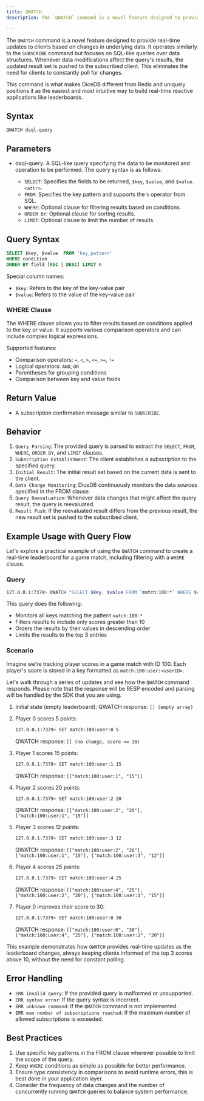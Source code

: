 ```yaml
---
title: QWATCH
description: The `QWATCH` command is a novel feature designed to provide real-time updates to clients based on changes in underlying data.

---
```


The `QWATCH` command is a novel feature designed to provide real-time updates to clients based on changes in underlying data. It operates similarly to the `SUBSCRIBE` command but focuses on SQL-like queries over data structures. Whenever data modifications affect the query's results, the updated result set is pushed to the subscribed client. This eliminates the need for clients to constantly poll for changes.

This command is what makes DiceDB different from Redis and uniquely positions it as the easiest and most intuitive way to build real-time reactive applications like leaderboards.

## Syntax

```
QWATCH dsql-query
```

## Parameters

* dsql-query: A SQL-like query specifying the data to be monitored and operation to be performed. The query syntax is as follows:

   * `SELECT`: Specifies the fields to be returned, `$key`, `$value`, and `$value.<attr>`.
   * `FROM`: Specifies the key pattern and supports the `%` operator from SQL.
   * `WHERE`: Optional clause for filtering results based on conditions.
   * `ORDER BY`: Optional clause for sorting results.
   * `LIMIT`: Optional clause to limit the number of results.

## Query Syntax

```sql
SELECT $key, $value  FROM 'key_pattern'
WHERE condition
ORDER BY field [ASC | DESC] LIMIT n
```

Special column names:
- `$key`: Refers to the key of the key-value pair
- `$value`: Refers to the value of the key-value pair

### WHERE Clause

The WHERE clause allows you to filter results based on conditions applied to the key or value. It supports various comparison operators and can include complex logical expressions.

Supported features:
- Comparison operators: `=`, `<`, `>`, `<=`, `>=`, `!=`
- Logical operators: `AND`, `OR`
- Parentheses for grouping conditions
- Comparison between key and value fields

## Return Value

* A subscription confirmation message similar to `SUBSCRIBE`.

## Behavior

1. `Query Parsing`: The provided query is parsed to extract the `SELECT`, `FROM`, `WHERE`, `ORDER BY`, and `LIMIT` clauses.
2. `Subscription Establishment`: The client establishes a subscription to the specified query.
3. `Initial Result`: The initial result set based on the current data is sent to the client.
4. `Data Change Monitoring`: DiceDB continuously monitors the data sources specified in the FROM clause.
5. `Query Reevaluation`: Whenever data changes that might affect the query result, the query is reevaluated.
6. `Result Push`: If the reevaluated result differs from the previous result, the new result set is pushed to the subscribed client.

## Example Usage with Query Flow

Let's explore a practical example of using the `QWATCH` command to create a real-time leaderboard for a game match, including filtering with a `WHERE` clause.

### Query

```bash
127.0.0.1:7379> QWATCH "SELECT $key, $value FROM `match:100:*` WHERE $value > 10 ORDER BY $value DESC LIMIT 3"
```

This query does the following:
- Monitors all keys matching the pattern `match:100:*`
- Filters results to include only scores greater than 10
- Orders the results by their values in descending order
- Limits the results to the top 3 entries

### Scenario

Imagine we're tracking player scores in a game match with ID 100. Each player's score is stored in a key formatted as `match:100:user:<userID>`.

Let's walk through a series of updates and see how the `QWATCH` command responds. Please note
that the response will be RESP encoded and parsing will be handled by the SDK that you are using.

1. Initial state (empty leaderboard):
   QWATCH response: `[] (empty array)`

2. Player 0 scores 5 points:
   ```bash
   127.0.0.1:7379> SET match:100:user:0 5
   ```
   QWATCH response: `[] (no change, score <= 10)`

3. Player 1 scores 15 points:
   ```bash
   127.0.0.1:7379> SET match:100:user:1 15
   ```
   QWATCH response: `[["match:100:user:1", "15"]]`

4. Player 2 scores 20 points:
   ```bash
   127.0.0.1:7379> SET match:100:user:2 20
   ```
   QWATCH response: `[["match:100:user:2", "20"], ["match:100:user:1", "15"]]`

5. Player 3 scores 12 points:
   ```bash
   127.0.0.1:7379> SET match:100:user:3 12
   ```
   QWATCH response: `[["match:100:user:2", "20"], ["match:100:user:1", "15"], ["match:100:user:3", "12"]]`

6. Player 4 scores 25 points:
   ```bash
   127.0.0.1:7379> SET match:100:user:4 25
   ```
   QWATCH response: `[["match:100:user:4", "25"], ["match:100:user:2", "20"], ["match:100:user:1", "15"]]`

7. Player 0 improves their score to 30:
   ```bash
   127.0.0.1:7379> SET match:100:user:0 30
   ```
   QWATCH response: `[["match:100:user:0", "30"], ["match:100:user:4", "25"], ["match:100:user:2", "20"]]`

This example demonstrates how `QWATCH` provides real-time updates as the leaderboard changes, always keeping clients informed of the top 3 scores above 10, without the need for constant polling.

## Error Handling

-   `ERR invalid query`: If the provided query is malformed or unsupported.
-   `ERR syntax error`: If the query syntax is incorrect.
-   `ERR unknown command`: If the  `QWATCH`  command is not implemented.
-   `ERR max number of subscriptions reached`: If the maximum number of allowed subscriptions is exceeded.

## Best Practices

1. Use specific key patterns in the FROM clause wherever possible to limit the scope of the query.
2. Keep `WHERE` conditions as simple as possible for better performance.
3. Ensure type consistency in comparisons to avoid runtime errors, this is best done in your application layer.
4. Consider the frequency of data changes and the number of concurrently running `QWATCH` queries to balance system performance.
